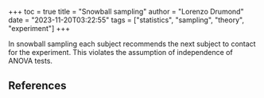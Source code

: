 +++
toc = true
title = "Snowball sampling"
author = "Lorenzo Drumond"
date = "2023-11-20T03:22:55"
tags = ["statistics",  "sampling",  "theory",  "experiment"]
+++


In snowball sampling each subject recommends the next subject to contact for the experiment. This violates the assumption of independence of ANOVA tests.

## References
